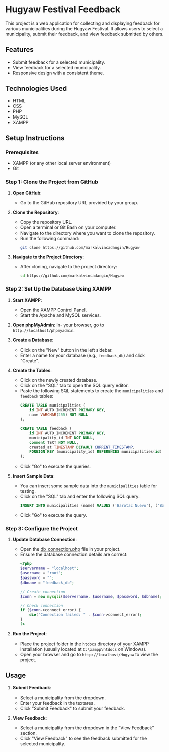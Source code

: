 # Hugyaw Festival Feedback

This project is a web application for collecting and displaying feedback for various municipalities during the Hugyaw Festival. It allows users to select a municipality, submit their feedback, and view feedback submitted by others.

## Features

- Submit feedback for a selected municipality.
- View feedback for a selected municipality.
- Responsive design with a consistent theme.

## Technologies Used

- HTML
- CSS
- PHP
- MySQL
- XAMPP

## Setup Instructions

### Prerequisites

- XAMPP (or any other local server environment)
- Git

### Step 1: Clone the Project from GitHub

1. **Open GitHub**:
   - Go to the GitHub repository URL provided by your group.

2. **Clone the Repository**:
   - Copy the repository URL.
   - Open a terminal or Git Bash on your computer.
   - Navigate to the directory where you want to clone the repository.
   - Run the following command:
     ```sh
     git clone https://github.com/markalvincadangin/Hugyaw
     ```

3. **Navigate to the Project Directory**:
   - After cloning, navigate to the project directory:
     ```sh
     cd https://github.com/markalvincadangin/Hugyaw
     ```

### Step 2: Set Up the Database Using XAMPP

1. **Start XAMPP**:
   - Open the XAMPP Control Panel.
   - Start the Apache and MySQL services.

2. **Open phpMyAdmin**:
    In- your browser, go to `http://localhost/phpmyadmin`.

3. **Create a Database**:
   - Click on the "New" button in the left sidebar.
   - Enter a name for your database (e.g., `feedback_db`) and click "Create".

4. **Create the Tables**:
   - Click on the newly created database.
   - Click on the "SQL" tab to open the SQL query editor.
   - Paste the following SQL statements to create the `municipalities` and `feedback` tables:
     ```sql
     CREATE TABLE municipalities (
         id INT AUTO_INCREMENT PRIMARY KEY,
         name VARCHAR(255) NOT NULL
     );

     CREATE TABLE feedback (
         id INT AUTO_INCREMENT PRIMARY KEY,
         municipality_id INT NOT NULL,
         comment TEXT NOT NULL,
         created_at TIMESTAMP DEFAULT CURRENT_TIMESTAMP,
         FOREIGN KEY (municipality_id) REFERENCES municipalities(id)
     );
     ```
   - Click "Go" to execute the queries.

5. **Insert Sample Data**:
   - You can insert some sample data into the `municipalities` table for testing.
   - Click on the "SQL" tab and enter the following SQL query:
     ```sql
     INSERT INTO municipalities (name) VALUES ('Barotac Nuevo'), ('Barotac Viejo'), ('Cabatuan'), ('Leon');
     ```
   - Click "Go" to execute the query.

### Step 3: Configure the Project

1. **Update Database Connection**:
   - Open the [db_connection.php](http://_vscodecontentref_/0) file in your project.
   - Ensure the database connection details are correct:
     ```php
     <?php
     $servername = "localhost";
     $username = "root";
     $password = "";
     $dbname = "feedback_db";

     // Create connection
     $conn = new mysqli($servername, $username, $password, $dbname);

     // Check connection
     if ($conn->connect_error) {
         die("Connection failed: " . $conn->connect_error);
     }
     ?>
     ```

2. **Run the Project**:
   - Place the project folder in the `htdocs` directory of your XAMPP installation (usually located at `C:\xampp\htdocs` on Windows).
   - Open your browser and go to `http://localhost/Hugyaw` to view the project.

## Usage

1. **Submit Feedback**:
   - Select a municipality from the dropdown.
   - Enter your feedback in the textarea.
   - Click "Submit Feedback" to submit your feedback.

2. **View Feedback**:
   - Select a municipality from the dropdown in the "View Feedback" section.
   - Click "View Feedback" to see the feedback submitted for the selected municipality.